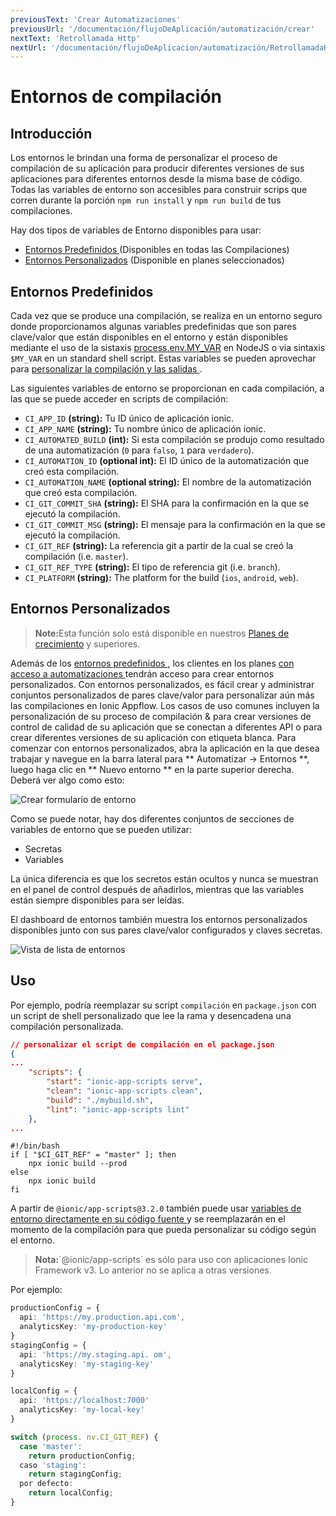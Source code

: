 ```yaml
---
previousText: 'Crear Automatizaciones'
previousUrl: '/documentación/flujoDeAplicación/automatización/crear'
nextText: 'Retrollamada Http'
nextUrl: '/documentación/flujoDeAplicacion/automatización/RetrollamadaHttp'
---
```


# Entornos de compilación

## Introducción

Los entornos le brindan una forma de personalizar el proceso de compilación de su aplicación para producir diferentes versiones de sus aplicaciones para diferentes entornos desde la misma base de código. Todas las variables de entorno son accesibles para construir scrips que corren durante la porción `npm run install` y `npm run build` de tus compilaciones.

Hay dos tipos de variables de Entorno disponibles para usar:

* [ Entornos Predefinidos ](#predefined-environments) (Disponibles en todas las Compilaciones)
* [Entornos Personalizados](#custom-environments) (Disponible en planes seleccionados)

## Entornos Predefinidos

Cada vez que se produce una compilación, se realiza en un entorno seguro donde proporcionamos algunas variables predefinidas que son pares clave/valor que están disponibles en el entorno y están disponibles mediante el uso de la sistaxis [process.env.MY_VAR](https://nodejs.org/docs/latest-v8.x/api/process.html#process_process_env) en NodeJS o via sintaxis `$MY_VAR` en un standard shell script. Estas variables se pueden aprovechar para [ personalizar la compilación y las salidas ](#usage).

Las siguientes variables de entorno se proporcionan en cada compilación, a las que se puede acceder en scripts de compilación:

* `CI_APP_ID` **(string):** Tu ID único de aplicación ionic.
* `CI_APP_NAME` **(string):** Tu nombre único de aplicación ionic.
* `CI_AUTOMATED_BUILD` **(int):** Si esta compilación se produjo como resultado de una automatización (`0` para `falso`, `1` para `verdadero`).
* `CI_AUTOMATION_ID` **(optional int):** El ID único de la automatización que creó esta compilación.
* `CI_AUTOMATION_NAME` **(optional string):** El nombre de la automatización que creó esta compilación.
* `CI_GIT_COMMIT_SHA` **(string):** El SHA para la confirmación en la que se ejecutó la compilación.
* `CI_GIT_COMMIT_MSG` **(string):** El mensaje para la confirmación en la que se ejecutó la compilación.
* `CI_GIT_REF` **(string):** La referencia git a partir de la cual se creó la compilación (i.e. `master`).
* `CI_GIT_REF_TYPE` **(string):** El tipo de referencia git (i.e. `branch`).
* `CI_PLATFORM` **(string):** The platform for the build (`ios`, `android`, `web`).

## Entornos Personalizados

<blockquote>
  <p><b>Note:</b>Esta función solo está disponible en nuestros <a href="/pricing">Planes de crecimiento</a> y superiores.</p>
</blockquote>

Además de los [ entornos predefinidos ](#predefined-environments), los clientes en los planes [ con acceso a automatizaciones ](/pricing) tendrán acceso para crear entornos personalizados. Con entornos personalizados, es fácil crear y administrar conjuntos personalizados de pares clave/valor para personalizar aún más las compilaciones en Ionic Appflow. Los casos de uso comunes incluyen la personalización de su proceso de compilación & para crear versiones de control de calidad de su aplicación que se conectan a diferentes API o para crear diferentes versiones de su aplicación con etiqueta blanca. Para comenzar con entornos personalizados, abra la aplicación en la que desea trabajar y navegue en la barra lateral para ** Automatizar -> Entornos **, luego haga clic en ** Nuevo entorno ** en la parte superior derecha. Deberá ver algo como esto:

![Crear formulario de entorno](/docs/assets/img/appflow/ss-environments-create.png)

Como se puede notar, hay dos diferentes conjuntos de secciones de variables de entorno que se pueden utilizar:

* Secretas
* Variables

La única diferencia es que los secretos están ocultos y nunca se muestran en el panel de control después de añadirlos, mientras que las variables están siempre disponibles para ser leídas.

El dashboard de entornos también muestra los entornos personalizados disponibles junto con sus pares clave/valor configurados y claves secretas.

![Vista de lista de entornos](/docs/assets/img/appflow/ss-environments-list.png)

## Uso

Por ejemplo, podría reemplazar su script `compilación` en `package.json` con un script de shell personalizado que lee la rama y desencadena una compilación personalizada.

```json
// personalizar el script de compilación en el package.json
{
...
    "scripts": {
        "start": "ionic-app-scripts serve",
        "clean": "ionic-app-scripts clean",
        "build": "./mybuild.sh",
        "lint": "ionic-app-scripts lint"
    },
...
```

    #!/bin/bash
    if [ "$CI_GIT_REF" = "master" ]; then
        npx ionic build --prod
    else
        npx ionic build
    fi
    

A partir de `@ionic/app-scripts@3.2.0` también puede usar [ variables de entorno directamente en su código fuente ](https://github.com/ionic-team/ionic-app-scripts#environments) y se reemplazarán en el momento de la compilación para que pueda personalizar su código según el entorno.

<blockquote>
  <p><b>Nota:</b>`@ionic/app-scripts` es sólo para uso con aplicaciones Ionic Framework v3. Lo anterior no se aplica a otras versiones.</p>
</blockquote>

Por ejemplo:

```typescript
productionConfig = {
  api: 'https://my.production.api.com',
  analyticsKey: 'my-production-key'
}
stagingConfig = {
  api: 'https://my.staging.api. om',
  analyticsKey: 'my-staging-key'
}

localConfig = {
  api: 'https://localhost:7000'
  analyticsKey: 'my-local-key'
}

switch (process. nv.CI_GIT_REF) {
  case 'master':
    return productionConfig;
  caso 'staging':
    return stagingConfig;
  por defecto:
    return localConfig;
}
```